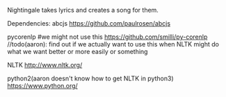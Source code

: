 Nightingale takes lyrics and creates a song for them.

Dependencies:
abcjs
https://github.com/paulrosen/abcjs

pycorenlp #we might not use this
https://github.com/smilli/py-corenlp
//todo(aaron):
find out if we actually want to use this when NLTK might do what we want better or more easily or something

NLTK
http://www.nltk.org/

python2(aaron doesn't know how to get NLTK in python3)
https://www.python.org/